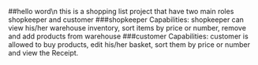 ##hello word\n
this is a shopping list project that have two main roles
shopkeeper and customer
###shopkeeper Capabilities:
shopkeeper can view his/her warehouse inventory, sort items by price or number, remove and add products from warehouse
###customer Capabilities:
customer is allowed to buy products, edit his/her basket, sort them by price or number and view the Receipt.
